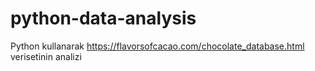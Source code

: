 # python-data-analysis
Python kullanarak  https://flavorsofcacao.com/chocolate_database.html verisetinin analizi
